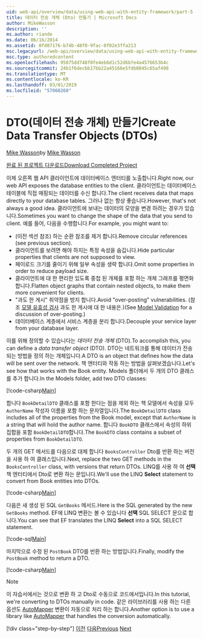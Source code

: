 ```yaml
---
uid: web-api/overview/data/using-web-api-with-entity-framework/part-5
title: 데이터 전송 개체 (Dto) 만들기 | Microsoft Docs
author: MikeWasson
description: ''
ms.author: riande
ms.date: 06/16/2014
ms.assetid: 0fd07176-b74b-48f0-9fac-0f02e3ffa213
msc.legacyurl: /web-api/overview/data/using-web-api-with-entity-framework/part-5
msc.type: authoredcontent
ms.openlocfilehash: 95075dd748f0fe4eb6d1c52d6bfe4a4576653b4c
ms.sourcegitcommit: 24b1f6decbb17bb22a45166e5fdb0845c65af498
ms.translationtype: MT
ms.contentlocale: ko-KR
ms.lasthandoff: 03/01/2019
ms.locfileid: "57060260"
---
```

<a name="create-data-transfer-objects-dtos"></a><span data-ttu-id="c0a2f-102">DTO(데이터 전송 개체) 만들기</span><span class="sxs-lookup"><span data-stu-id="c0a2f-102">Create Data Transfer Objects (DTOs)</span></span>
====================
<span data-ttu-id="c0a2f-103">[Mike Wasson](https://github.com/MikeWasson)</span><span class="sxs-lookup"><span data-stu-id="c0a2f-103">by [Mike Wasson](https://github.com/MikeWasson)</span></span>

[<span data-ttu-id="c0a2f-104">완료 된 프로젝트 다운로드</span><span class="sxs-lookup"><span data-stu-id="c0a2f-104">Download Completed Project</span></span>](https://github.com/MikeWasson/BookService)

<span data-ttu-id="c0a2f-105">이제 오른쪽 웹 API 클라이언트에 데이터베이스 엔터티를 노출합니다.</span><span class="sxs-lookup"><span data-stu-id="c0a2f-105">Right now, our web API exposes the database entities to the client.</span></span> <span data-ttu-id="c0a2f-106">클라이언트는 데이터베이스 테이블에 직접 매핑되는 데이터를 수신 합니다.</span><span class="sxs-lookup"><span data-stu-id="c0a2f-106">The client receives data that maps directly to your database tables.</span></span> <span data-ttu-id="c0a2f-107">그러나 없는 항상 좋습니다.</span><span class="sxs-lookup"><span data-stu-id="c0a2f-107">However, that's not always a good idea.</span></span> <span data-ttu-id="c0a2f-108">클라이언트에 보내는 데이터의 모양을 변경 하려는 경우가 있습니다.</span><span class="sxs-lookup"><span data-stu-id="c0a2f-108">Sometimes you want to change the shape of the data that you send to client.</span></span> <span data-ttu-id="c0a2f-109">예를 들어, 다음을 수행합니다.</span><span class="sxs-lookup"><span data-stu-id="c0a2f-109">For example, you might want to:</span></span>

- <span data-ttu-id="c0a2f-110">(이전 섹션 참조) 하는 순환 참조를 제거 합니다.</span><span class="sxs-lookup"><span data-stu-id="c0a2f-110">Remove circular references (see previous section).</span></span>
- <span data-ttu-id="c0a2f-111">클라이언트를 보려면 해야 하지는 특정 속성을 숨깁니다.</span><span class="sxs-lookup"><span data-stu-id="c0a2f-111">Hide particular properties that clients are not supposed to view.</span></span>
- <span data-ttu-id="c0a2f-112">페이로드 크기를 줄이기 위해 일부 속성을 생략 합니다.</span><span class="sxs-lookup"><span data-stu-id="c0a2f-112">Omit some properties in order to reduce payload size.</span></span>
- <span data-ttu-id="c0a2f-113">클라이언트에 대 한 편리한 있도록 중첩 된 개체를 포함 하는 개체 그래프를 평면화 합니다.</span><span class="sxs-lookup"><span data-stu-id="c0a2f-113">Flatten object graphs that contain nested objects, to make them more convenient for clients.</span></span>
- <span data-ttu-id="c0a2f-114">"과도 한 게시" 취약점을 방지 합니다.</span><span class="sxs-lookup"><span data-stu-id="c0a2f-114">Avoid "over-posting" vulnerabilities.</span></span> <span data-ttu-id="c0a2f-115">(참조 [모델 유효성 검사](../../formats-and-model-binding/model-validation-in-aspnet-web-api.md) 과도 한 게시에 대 한 내용은.)</span><span class="sxs-lookup"><span data-stu-id="c0a2f-115">(See [Model Validation](../../formats-and-model-binding/model-validation-in-aspnet-web-api.md) for a discussion of over-posting.)</span></span>
- <span data-ttu-id="c0a2f-116">데이터베이스 계층에서 서비스 계층을 분리 합니다.</span><span class="sxs-lookup"><span data-stu-id="c0a2f-116">Decouple your service layer from your database layer.</span></span>

<span data-ttu-id="c0a2f-117">이를 위해 정의할 수 있습니다는 *데이터 전송 개체* (DTO).</span><span class="sxs-lookup"><span data-stu-id="c0a2f-117">To accomplish this, you can define a *data transfer object* (DTO).</span></span> <span data-ttu-id="c0a2f-118">DTO는 네트워크를 통해 데이터가 전송 되는 방법을 정의 하는 개체입니다.</span><span class="sxs-lookup"><span data-stu-id="c0a2f-118">A DTO is an object that defines how the data will be sent over the network.</span></span> <span data-ttu-id="c0a2f-119">책 엔터티와 작동 하는 방법을 살펴보겠습니다.</span><span class="sxs-lookup"><span data-stu-id="c0a2f-119">Let's see how that works with the Book entity.</span></span> <span data-ttu-id="c0a2f-120">Models 폴더에서 두 개의 DTO 클래스를 추가 합니다.</span><span class="sxs-lookup"><span data-stu-id="c0a2f-120">In the Models folder, add two DTO classes:</span></span>

[!code-csharp[Main](part-5/samples/sample1.cs)]

<span data-ttu-id="c0a2f-121">합니다 `BookDetailDTO` 클래스를 포함 한다는 점을 제외 하는 책 모델에서 속성을 모두 `AuthorName` 작성자 이름을 포함 하는 문자열입니다.</span><span class="sxs-lookup"><span data-stu-id="c0a2f-121">The `BookDetailDTO` class includes all of the properties from the Book model, except that `AuthorName` is a string that will hold the author name.</span></span> <span data-ttu-id="c0a2f-122">합니다 `BookDTO` 클래스에서 속성의 하위 집합을 포함 `BookDetailDTO`합니다.</span><span class="sxs-lookup"><span data-stu-id="c0a2f-122">The `BookDTO` class contains a subset of properties from `BookDetailDTO`.</span></span>

<span data-ttu-id="c0a2f-123">두 개의 GET 메서드를 다음으로 대체 합니다 `BooksController` Dto를 반환 하는 버전을 사용 하 여 클래스입니다.</span><span class="sxs-lookup"><span data-stu-id="c0a2f-123">Next, replace the two GET methods in the `BooksController` class, with versions that return DTOs.</span></span> <span data-ttu-id="c0a2f-124">LINQ를 사용 하 여 **선택** 책 엔터티에서 Dto로 변환 하는 문입니다.</span><span class="sxs-lookup"><span data-stu-id="c0a2f-124">We'll use the LINQ **Select** statement to convert from Book entities into DTOs.</span></span>

[!code-csharp[Main](part-5/samples/sample2.cs)]

<span data-ttu-id="c0a2f-125">다음은 새 생성 된 SQL `GetBooks` 메서드.</span><span class="sxs-lookup"><span data-stu-id="c0a2f-125">Here is the SQL generated by the new `GetBooks` method.</span></span> <span data-ttu-id="c0a2f-126">EF에 LINQ 변환는 볼 수 있습니다 **선택** SQL SELECT 문으로 합니다.</span><span class="sxs-lookup"><span data-stu-id="c0a2f-126">You can see that EF translates the LINQ **Select** into a SQL SELECT statement.</span></span>

[!code-sql[Main](part-5/samples/sample3.sql)]

<span data-ttu-id="c0a2f-127">마지막으로 수정 된 `PostBook` DTO를 반환 하는 방법입니다.</span><span class="sxs-lookup"><span data-stu-id="c0a2f-127">Finally, modify the `PostBook` method to return a DTO.</span></span>

[!code-csharp[Main](part-5/samples/sample4.cs)]

> [!NOTE]
> <span data-ttu-id="c0a2f-128">이 자습서에서는 것으로 변환 하 고 Dto로 수동으로 코드에서입니다.</span><span class="sxs-lookup"><span data-stu-id="c0a2f-128">In this tutorial, we're converting to DTOs manually in code.</span></span> <span data-ttu-id="c0a2f-129">같은 라이브러리를 사용 하는 다른 옵션도 [AutoMapper](http://automapper.org/) 변환이 자동으로 처리 하는 합니다.</span><span class="sxs-lookup"><span data-stu-id="c0a2f-129">Another option is to use a library like [AutoMapper](http://automapper.org/) that handles the conversion automatically.</span></span>
> 
> [!div class="step-by-step"]
> <span data-ttu-id="c0a2f-130">[이전](part-4.md)
> [다음](part-6.md)</span><span class="sxs-lookup"><span data-stu-id="c0a2f-130">[Previous](part-4.md)
[Next](part-6.md)</span></span>
